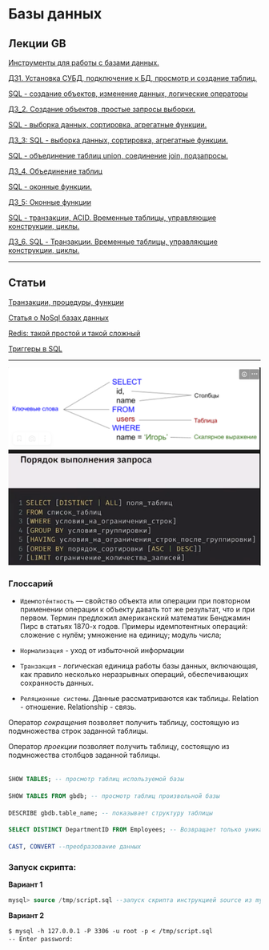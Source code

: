 # Базы данных

## Лекции GB

[Инструменты для работы с базами данных.](bd1.md)

[ДЗ1. Установка СУБД, подключение к БД, просмотр и создание  таблиц.](https://cloud.mail.ru/public/6rW3/x4YgD3C7A)

[SQL - создание объектов, изменение данных, логические операторы](bd2.md)

[ДЗ_2. Создание объектов, простые запросы выборки.](https://cloud.mail.ru/public/phfp/oEcKGdU34)


[SQL - выборка данных, сортировка, агрегатные функции.](bd3.md)

[ДЗ_3: SQL - выборка данных, сортировка, агрегатные функции.](https://cloud.mail.ru/public/47qy/Cf14eJFDi)

[SQL - объединение таблиц union, соединение join, подзапросы.](db4.md)

[ДЗ_4. Объединение таблиц](https://github.com/AndrewNizovkin/HomeWorks/blob/main/sql_4/sql_4.sql)

[SQL - оконные функции.](db5.md)

[ДЗ_5: Оконные функции](https://github.com/AndrewNizovkin/HomeWorks/blob/main/sql_5/sql_5.sql)


[SQL - транзакции, ACID. Временные таблицы, управляющие конструкции, циклы.](db6.md)

[ДЗ_6. SQL - Транзакции. Временные таблицы, управляющие конструкции, циклы.](https://github.com/AndrewNizovkin/HomeWorks/blob/main/sql_6/sql_6.sql)

---
## Статьи

[Транзакции, процедуры, функции](https://www.notion.so/SQL-b3bafe187438428ab68eb6c132876085?pvs=21)

[Статья о NoSql базах данных](https://habr.com/ru/companies/oleg-bunin/articles/319052/)

[Redis: такой простой и такой сложный](https://habr.com/ru/companies/stm_labs/articles/841792/)

[Триггеры в SQL](https://habr.com/ru/articles/37693/)

---

![scr1](./images/scr1.png)

### Глоссарий

- `Идемпоте́нтность` — свойство объекта или операции при повторном применении операции к объекту давать тот же результат, что и при первом. Термин предложил американский математик Бенджамин Пирс в статьях 1870-х годов. Примеры идемпотентных операций: сложение с нулём; умножение на единицу; модуль числа; 

- `Нормализация` - уход от избыточной информации

- `Транзакция` - логическая единица работы базы данных, включающая, как правило несколько неразрывных операций, обеспечивающих сохранность данных. 

- `Реляционные системы`. Данные рассматриваются как таблицы. Relation - отношение. Relationship - связь. 

Оператор *сокращения* позволяет получить таблицу, состоящую из подмножества строк заданной таблицы.

Оператор *проекции* позволяет получить таблицу, состоящую из подмножества столбцов заданной таблицы.

```sql

SHOW TABLES; -- просмотр таблиц используемой базы

SHOW TABLES FROM gbdb; -- просмотр таблиц произвольной базы 

DESCRIBE gbdb.table_name; -- показывает структуру таблицы

SELECT DISTINCT DepartmentID FROM Employees; -- Возвращает только уникальные. Не допускает повторений.

CAST, CONVERT --преобразование данных
```

### Запуск скрипта:

**Вариант 1**
```sql
mysql> source /tmp/script.sql --запуск скрипта инструкцией source из mysgl-терминала 
```
**Вариант 2**
```swl
$ mysql -h 127.0.0.1 -P 3306 -u root -p < /tmp/script.sql
-- Enter password:
```